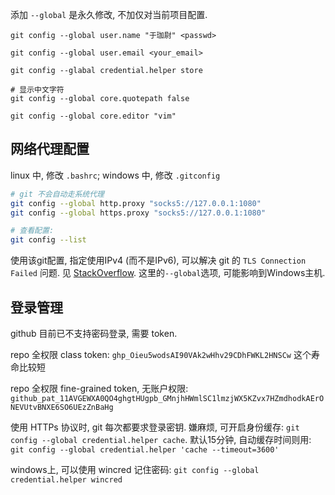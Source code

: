 添加 `--global` 是永久修改, 不加仅对当前项目配置.

```shell
git config --global user.name "于珈尉" <passwd>

git config --global user.email <your_email>

git config --glabal credential.helper store

# 显示中文字符
git config --global core.quotepath false

git config --global core.editor "vim"
```

## 网络代理配置

linux 中, 修改 `.bashrc`; windows 中, 修改 `.gitconfig`

```bash
# git 不会自动走系统代理 
git config --global http.proxy "socks5://127.0.0.1:1080"
git config --global https.proxy "socks5://127.0.0.1:1080"

# 查看配置:
git config --list
```

使用该git配置, 指定使用IPv4 (而不是IPv6), 可以解决 git 的 `TLS Connection Failed` 问题. 见 [StackOverflow](https://stackoverflow.com/questions/51635536/the-tls-connection-was-non-properly-terminated). 这里的`--global`选项, 可能影响到Windows主机.

## 登录管理

github 目前已不支持密码登录, 需要 token.

repo 全权限 class token: `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` 这个寿命比较短

repo 全权限 fine-grained token, 无账户权限: `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`

使用 HTTPs 协议时, git 每次都要求登录密钥. 嫌麻烦, 可开启身份缓存: `git config --global credential.helper cache`. 默认15分钟, 自动缓存时间则用: `git config --global credential.helper 'cache --timeout=3600'`

windows上, 可以使用 wincred 记住密码: `git config --global credential.helper wincred`